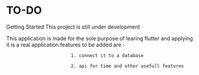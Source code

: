 
# TO-DO

Getting Started
This project is still under development
 
 This application is made for the sole purpose of learing flutter and applying it is a real application
 features to be added are : 
 
                            1. connect it to a database
                            
                            2. api for time and other usefull features


